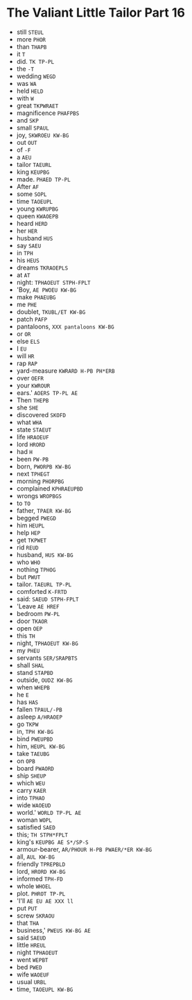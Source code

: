 # The Valiant Little Tailor Part 16

* still `STEUL`
* more `PHOR`
* than `THAPB`
* it `T`
* did. `TK TP-PL`
* the `-T`
* wedding `WEGD`
* was `WA`
* held `HELD`
* with `W`
* great `TKPWRAET`
* magnificence `PHAFPBS`
* and `SKP`
* small `SPAUL`
* joy, `SKWROEU KW-BG`
* out `OUT`
* of `-F`
* a `AEU`
* tailor `TAEURL`
* king `KEUPBG`
* made. `PHAED TP-PL`
* After `AF`
* some `SOPL`
* time `TAOEUPL`
* young `KWRUPBG`
* queen `KWAOEPB`
* heard `HERD`
* her `HER`
* husband `HUS`
* say `SAEU`
* in `TPH`
* his `HEUS`
* dreams `TKRAOEPLS`
* at `AT`
* night: `TPHAOEUT STPH-FPLT`
* 'Boy, `AE PWOEU KW-BG`
* make `PHAEUBG`
* me `PHE`
* doublet, `TKUBL/ET KW-BG`
* patch `PAFP`
* pantaloons, `XXX pantaloons KW-BG`
* or `OR`
* else `ELS`
* I `EU`
* will `HR`
* rap `RAP`
* yard-measure `KWRARD H-PB PH*ERB`
* over `OEFR`
* your `KWROUR`
* ears.' `AOERS TP-PL AE`
* Then `THEPB`
* she `SHE`
* discovered `SKOFD`
* what `WHA`
* state `STAEUT`
* life `HRAOEUF`
* lord `HRORD`
* had `H`
* been `PW-PB`
* born, `PWORPB KW-BG`
* next `TPHEGT`
* morning `PHORPBG`
* complained `KPHRAEUPBD`
* wrongs `WROPBGS`
* to `TO`
* father, `TPAER KW-BG`
* begged `PWEGD`
* him `HEUPL`
* help `HEP`
* get `TKPWET`
* rid `REUD`
* husband, `HUS KW-BG`
* who `WHO`
* nothing `TPHOG`
* but `PWUT`
* tailor. `TAEURL TP-PL`
* comforted `K-FRTD`
* said: `SAEUD STPH-FPLT`
* 'Leave `AE HREF`
* bedroom `PW-PL`
* door `TKAOR`
* open `OEP`
* this `TH`
* night, `TPHAOEUT KW-BG`
* my `PHEU`
* servants `SER/SRAPBTS`
* shall `SHAL`
* stand `STAPBD`
* outside, `OUDZ KW-BG`
* when `WHEPB`
* he `E`
* has `HAS`
* fallen `TPAUL/-PB`
* asleep `A/HRAOEP`
* go `TKPW`
* in, `TPH KW-BG`
* bind `PWEUPBD`
* him, `HEUPL KW-BG`
* take `TAEUBG`
* on `OPB`
* board `PWAORD`
* ship `SHEUP`
* which `WEU`
* carry `KAER`
* into `TPHAO`
* wide `WAOEUD`
* world.' `WORLD TP-PL AE`
* woman `WOPL`
* satisfied `SAED`
* this; `TH STPH*FPLT`
* king's `KEUPBG AE S*/SP-S`
* armour-bearer, `AR/PHOUR H-PB PWAER/*ER KW-BG`
* all, `AUL KW-BG`
* friendly `TPREPBLD`
* lord, `HRORD KW-BG`
* informed `TPH-FD`
* whole `WHOEL`
* plot. `PHROT TP-PL`
* 'I'll `AE EU AE XXX ll`
* put `PUT`
* screw `SKRAOU`
* that `THA`
* business,' `PWEUS KW-BG AE`
* said `SAEUD`
* little `HREUL`
* night `TPHAOEUT`
* went `WEPBT`
* bed `PWED`
* wife `WAOEUF`
* usual `URBL`
* time, `TAOEUPL KW-BG`
